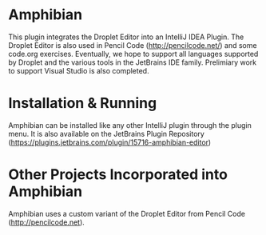 # Amphibian
This plugin integrates the Droplet Editor into an IntelliJ IDEA Plugin. The Droplet Editor is also used in Pencil Code (http://pencilcode.net/) and some code.org exercises. Eventually, we hope to support all languages supported by Droplet and the various tools in the JetBrains IDE family. Prelimiary work to support Visual Studio is also completed. 

# Installation & Running
Amphibian can be installed like any other IntelliJ plugin through the plugin menu. It is also available on the JetBrains Plugin Repository (https://plugins.jetbrains.com/plugin/15716-amphibian-editor)

# Other Projects Incorporated into Amphibian
Amphibian uses a custom variant of the Droplet Editor from Pencil Code (http://pencilcode.net).
